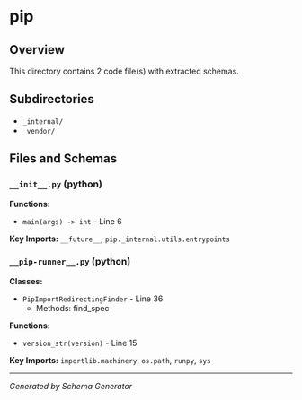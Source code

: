 # pip

## Overview

This directory contains 2 code file(s) with extracted schemas.

## Subdirectories

- `_internal/`
- `_vendor/`

## Files and Schemas

### `__init__.py` (python)

**Functions:**
- `main(args) -> int` - Line 6

**Key Imports:** `__future__`, `pip._internal.utils.entrypoints`

### `__pip-runner__.py` (python)

**Classes:**
- `PipImportRedirectingFinder` - Line 36
  - Methods: find_spec

**Functions:**
- `version_str(version)` - Line 15

**Key Imports:** `importlib.machinery`, `os.path`, `runpy`, `sys`

---
*Generated by Schema Generator*